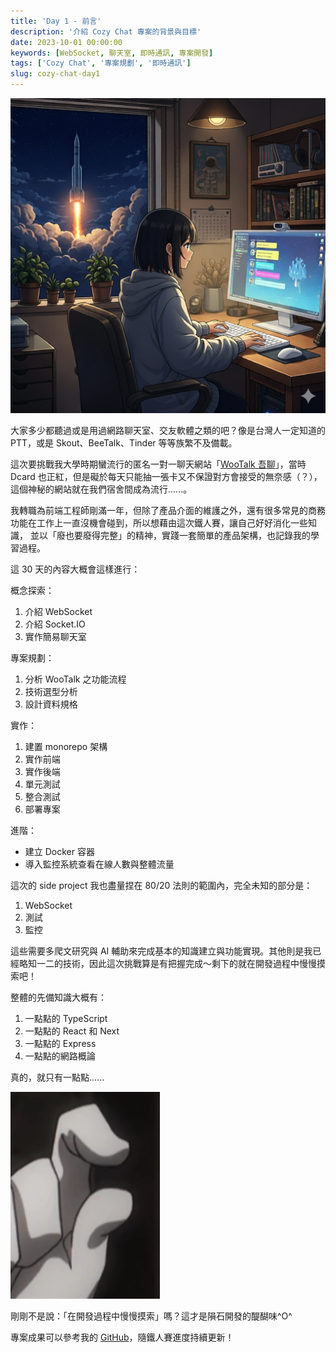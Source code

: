 ```yaml
---
title: 'Day 1 - 前言'
description: '介紹 Cozy Chat 專案的背景與目標'
date: 2023-10-01 00:00:00
keywords: [WebSocket, 聊天室, 即時通訊, 專案開發]
tags: ['Cozy Chat', '專案規劃', '即時通訊']
slug: cozy-chat-day1
---
```


![gh](https://raw.githubusercontent.com/penspulse326/penspulse326.github.io/images/1756704469000wh6xmh.png)

大家多少都聽過或是用過網路聊天室、交友軟體之類的吧？像是台灣人一定知道的 PTT，或是 Skout、BeeTalk、Tinder 等等族繁不及備載。

這次要挑戰我大學時期蠻流行的匿名一對一聊天網站「[WooTalk 吾聊](https://wootalk.today/)」，當時 Dcard 也正紅，但是礙於每天只能抽一張卡又不保證對方會接受的無奈感（？），這個神秘的網站就在我們宿舍間成為流行......。

我轉職為前端工程師剛滿一年，但除了產品介面的維護之外，還有很多常見的商務功能在工作上一直沒機會碰到，所以想藉由這次鐵人賽，讓自己好好消化一些知識， 並以「廢也要廢得完整」的精神，實踐一套簡單的產品架構，也記錄我的學習過程。

這 30 天的內容大概會這樣進行：

概念探索：

1. 介紹 WebSocket
2. 介紹 Socket.IO
3. 實作簡易聊天室

專案規劃：

1. 分析 WooTalk 之功能流程
2. 技術選型分析
3. 設計資料規格

實作：

1. 建置 monorepo 架構
2. 實作前端
3. 實作後端
4. 單元測試
5. 整合測試
6. 部署專案

進階：

- 建立 Docker 容器
- 導入監控系統查看在線人數與整體流量

這次的 side project 我也盡量捏在 80/20 法則的範圍內，完全未知的部分是：

1. WebSocket
2. 測試
3. 監控

這些需要多爬文研究與 AI 輔助來完成基本的知識建立與功能實現。其他則是我已經略知一二的技術，因此這次挑戰算是有把握完成～剩下的就在開發過程中慢慢摸索吧！

整體的先備知識大概有：

1. 一點點的 TypeScript
2. 一點點的 React 和 Next
3. 一點點的 Express
4. 一點點的網路概論

真的，就只有一點點......

![gh](https://raw.githubusercontent.com/penspulse326/penspulse326.github.io/images/1756743290000t6o8lj.png)

剛剛不是說：「在開發過程中慢慢摸索」嗎？這才是隕石開發的醍醐味^O^

專案成果可以參考我的 [GitHub](https://github.com/penspulse326/cozy-chat)，隨鐵人賽進度持續更新！
